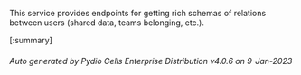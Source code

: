 






This service provides endpoints for getting rich schemas of relations between users (shared data, teams belonging, etc.).

[:summary]

###### Auto generated by Pydio Cells Enterprise Distribution v4.0.6 on 9-Jan-2023
